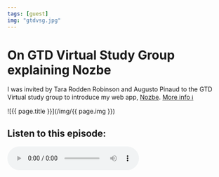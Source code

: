 ```yaml
---
tags: [guest]
img: "gtdvsg.jpg"
---
```


# On GTD Virtual Study Group explaining Nozbe

I was invited by Tara Rodden Robinson and Augusto Pinaud to the GTD Virtual study group to introduce my web app, [Nozbe][n]. [More info ℹ️][l]

<!--More-->

![{{ page.title }}](/img/{{ page.img }})

## Listen to this episode:

<audio controls>
<source src="http://traffic.libsyn.com/gtdvsg/gtdvsg_0916_100809.mp3" type="audio/mpeg">
</audio>



[l]: https://www.gtdvsg.com/podcasts/2009/10/special-guest-michael-sliwinski-founder-of-nozbe.html

[n]: https://michael.gratis/nozbe
[np]: https://michael.gratis/nozbepersonal